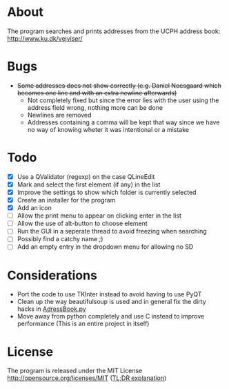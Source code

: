 # About
The program searches and prints addresses from the UCPH address book: http://www.ku.dk/vejviser/

# Bugs
* ~~Some addresses does not show correctly (e.g. Daniel Noesgaard which becomes one line and with an extra newline afterwards)~~
    * Not completely fixed but since the error lies with the user using the address field wrong, nothing more can be done
    * Newlines are removed
    * Addresses containing a comma will be kept that way since we have no way of knowing wheter it was intentional or a mistake

# Todo
* [x] Use a QValidator (regexp) on the case QLineEdit
* [x] Mark and select the first element (if any) in the list
* [x] Improve the settings to show which folder is currently selected
* [x] Create an installer for the program
* [x] Add an icon
* [ ] Allow the print menu to appear on clicking enter in the list
* [ ] Allow the use of alt-button to choose element
* [ ] Run the GUI in a seperate thread to avoid freezing when searching
* [ ] Possibly find a catchy name ;)
* [ ] Add an empty entry in the dropdown menu for allowing no SD

# Considerations
* Port the code to use TKInter instead to avoid having to use PyQT
* Clean up the way beautifulsoup is used and in general fix the dirty hacks in [AdressBook.py](https://github.com/jfrdev/adresseprinter/blob/master/AddressBook.py)
* Move away from python completely and use C instead to improve performance (This is an entire project in itself)

# License
The program is released under the MIT License http://opensource.org/licenses/MIT ([TL;DR explanation](http://www.tldrlegal.com/license/mit-license))
